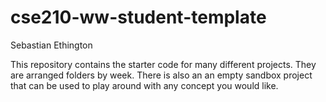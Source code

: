 # cse210-ww-student-template
Sebastian Ethington

This repository contains the starter code for many different projects. They are arranged folders by week. There is also an an empty sandbox project that can be used to play around with any concept you would like.
